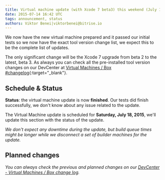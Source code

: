 ```yaml
---
title: Virtual machine update (with Xcode 7 beta3) this weekend (July 18)
date: 2015-07-14 16:42 UTC
tags: announcement, status
authors: Viktor Benei|viktorbenei@bitrise.io
---
```


We now have the new virtual machine prepared and it
passed our initial tests so we now have the exact tool
version change list, we expect this to be the complete list of updates.

The only significant change will be the Xcode 7 upgrade
from beta 2 to the latest, beta 3.
As always you can check all the pre-installed tool version
changes on our DevCenter at [Virtual Machines / Box #changelog](http://devcenter.bitrise.io/docs/vm-box-changelog.html){:target="_blank"}.


## Schedule & Status

**Status**: the virtual machine update is now **finished**.
Our tests did finish successfully, we don't know about any issue related to the update.

The Virtual Machine update is scheduled for **Saturday, July 18, 2015**,
we'll update this section with the status of the update.

*We don't expect any downtime during the update, but build queue
times might be longer while we disconnect a set of
builder machines for the update.*


## Planned changes

*You can always check the previous and planned changes
on our [DevCenter - Virtual Machines / Box change log](http://devcenter.bitrise.io/docs/vm-box-changelog.html).*
